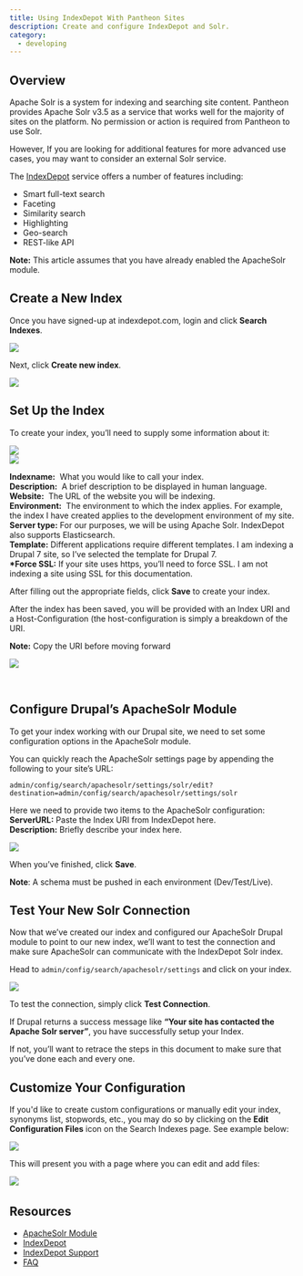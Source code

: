 ```yaml
---
title: Using IndexDepot With Pantheon Sites
description: Create and configure IndexDepot and Solr.
category:
  - developing
---
```


## Overview

Apache Solr is a system for indexing and searching site content. Pantheon provides Apache Solr v3.5 as a service that works well for the majority of sites on the platform. No permission or action is required from Pantheon to use Solr.

However, If you are looking for additional features for more advanced use cases, you may want to consider an external Solr service.  



The [IndexDepot](https://www.indexdepot.com/en/) service offers a number of features including:

- Smart full-text search
- Faceting
- Similarity search
- Highlighting
- Geo-search
- REST-like API

**Note:** This article assumes that you have already enabled the ApacheSolr module.

## Create a New Index

Once you have signed-up at indexdepot.com, login and click **Search Indexes**.

![](/source/docs/assets/images/desk_images/272823.png)

Next, click **Create new index**.

![](/source/docs/assets/images/desk_images/272825.png)

## Set Up the Index

To create your index, you’ll need to supply some information about it:

![](/source/docs/assets/images/desk_images/272830.png)  
 ![](/source/docs/assets/images/desk_images/272831.png)

**Indexname:**  What you would like to call your index.  
**Description:**  A brief description to be displayed in human language.  
**Website:**  The URL of the website you will be indexing.  
**Environment:**  The environment to which the index applies. For example, the index I have created applies to the development environment of my site.  
**Server type:** For our purposes, we will be using Apache Solr. IndexDepot also supports Elasticsearch.  
**Template:** Different applications require different templates. I am indexing a Drupal 7 site, so I’ve selected the template for Drupal 7.  
**\*Force SSL:** If your site uses https, you’ll need to force SSL. I am not indexing a site using SSL for this documentation.

After filling out the appropriate fields, click **Save** to create your index.

After the index has been saved, you will be provided with an Index URI and a Host-Configuration (the host-configuration is simply a breakdown of the URI.

**Note:** Copy the URI before moving forward

![](/source/docs/assets/images/desk_images/272832.png)

 

## Configure Drupal’s ApacheSolr Module

To get your index working with our Drupal site, we need to set some configuration options in the ApacheSolr module.

You can quickly reach the ApacheSolr settings page by appending the following to your site’s URL:

```
admin/config/search/apachesolr/settings/solr/edit?destination=admin/config/search/apachesolr/settings/solr
```

Here we need to provide two items to the ApacheSolr configuration:  
**ServerURL:** Paste the Index URI from IndexDepot here.  
**Description:** Briefly describe your index here.

![](/source/docs/assets/images/desk_images/272833.png)

When you’ve finished, click **Save**.

**Note**: A schema must be pushed in each environment (Dev/Test/Live).

## Test Your New Solr Connection

Now that we’ve created our index and configured our ApacheSolr Drupal module to point to our new index, we’ll want to test the connection and make sure ApacheSolr can communicate with the IndexDepot Solr index.

Head to `admin/config/search/apachesolr/settings` and click on your index.

![](/source/docs/assets/images/desk_images/272843.png)

To test the connection, simply click **Test Connection**.

If Drupal returns a success message like **“Your site has contacted the Apache Solr server”**, you have successfully setup your Index.

If not, you’ll want to retrace the steps in this document to make sure that you’ve done each and every one.

## Customize Your Configuration

If you'd like to create custom configurations or manually edit your index, synonyms list, stopwords, etc., you may do so by clicking on the **Edit Configuration Files** icon on the Search Indexes page. See example below:

 ![](/source/docs/assets/images/desk_images/275362.png)

This will present you with a page where you can edit and add files:

 ![](/source/docs/assets/images/desk_images/275363.png)​
## Resources

- [ApacheSolr Module](https://drupal.org/project/apachesolr) 
- [IndexDepot](https://www.indexdepot.com/en)
- [IndexDepot Support](https://www.indexdepot.com/en/faq)
- [FAQ](/docs/articles/frequently-asked-questions)

